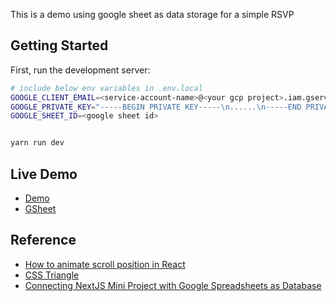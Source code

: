 This is a demo using google sheet as data storage for a simple RSVP 

## Getting Started

First, run the development server:

```bash
# include below env variables in .env.local
GOOGLE_CLIENT_EMAIL=<service-account-name>@<your gcp project>.iam.gserviceaccount.com
GOOGLE_PRIVATE_KEY="-----BEGIN PRIVATE KEY-----\n......\n-----END PRIVATE KEY-----\n"
GOOGLE_SHEET_ID=<google sheet id>


yarn run dev
```

## Live Demo
- [Demo](https://rsvp-gsheet.vercel.app/)
- [GSheet](https://docs.google.com/spreadsheets/d/1kspesLqIszPAM45-Y7d4M10TPKWyBPoGj2xubVYlPsE)


## Reference
- [How to animate scroll position in React](https://blog.sethcorker.com/scroll-animation-with-framer-motion/)
- [CSS Triangle](https://css-tricks.com/snippets/css/css-triangle/)
- [Connecting NextJS Mini Project with Google Spreadsheets as Database](https://dev.to/frasnym/connecting-your-nextjs-mini-project-with-google-spreadsheets-as-database-1o2d)